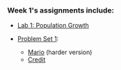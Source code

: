 ### Week 1's assignments include:
* [Lab 1: Population Growth](https://cs50.harvard.edu/x/2023/labs/1/)

* [Problem Set 1](https://cs50.harvard.edu/x/2023/psets/1/):
  - [Mario](https://cs50.harvard.edu/x/2023/psets/1/mario/more/) (harder version)
  - [Credit](https://cs50.harvard.edu/x/2023/psets/1/credit/)
